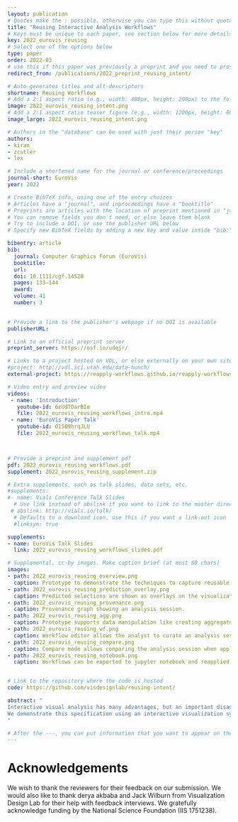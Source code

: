 ```yaml
---
layout: publication
# Quotes make the : possible, otherwise you can type this without quotes
title: "Reusing Interactive Analysis Workflows"
# Keys must be unique to each paper, see section below for more details
key: 2022_eurovis_reusing
# Select one of the options below
type: paper
order: 2022-03
# use this if this paper was previously a preprint and you need to preserve the old URL
redirect_from: /publications/2022_preprint_reusing_intent/

# Auto-generates titles and alt-descriptors
shortname: Reusing Workflows
# Add a 2:1 aspect ratio (e.g., width: 400px, height: 200px) to the folder /assets/images/publications/
image: 2022_eurovis_reusing_intent.png
# Add a 2:1 aspect ratio teaser figure (e.g., width: 1200px, height: 600px) to the folder /assets/images/publications/
image_large: 2022_eurovis_reusing_intent.png

# Authors in the "database" can be used with just their person "key"
authors:
- kiran
- zcutler
- lex

# Include a shortened name for the journal or conference/proceedings
journal-short: EuroVis
year: 2022

# Create BibTeX info, using one of the entry choices
# Articles have a "journal", and inproceedings have a "booktitle"
# Preprints are articles with the location of preprint mentioned in "journal"
# You can remove fields you don't need, or else leave them blank
# Try to include a DOI, or use the publisher URL below
# Specify new BibTeX fields by adding a new key and value inside "bib:"

bibentry: article
bib:
  journal: Computer Graphics Forum (EuroVis)
  booktitle:
  url: 
  doi: 10.1111/cgf.14528
  pages: 133–144
  award:
  volume: 41
  number: 3
  

# Provide a link to the publisher's webpage if no DOI is available
publisherURL:

# Link to an official preprint server
preprint_server: https://osf.io/udqjr/

# Links to a project hosted on VDL, or else externally on your own site
#project: http://vdl.sci.utah.edu/data-hunch/
external-project: https://reapply-workflows.github.io/reapply-workflows/#/project

# Video entry and preview video
videos:
 - name: 'Introduction'
   youtube-id: 6zUdTOarBIo 
   file: 2022_eurovis_reusing_workflows_intro.mp4
 - name: 'EuroVis Paper Talk'
   youtube-id: O1S09hrqJLU
   file: 2022_eurovis_reusing_workflows_talk.mp4



# Provide a preprint and supplement pdf
pdf: 2022_eurovis_reusing_workflows.pdf
supplement: 2022_eurovis_reusing_supplement.zip

# Extra supplements, such as talk slides, data sets, etc.
#supplements:
#- name: Vials Conference Talk Slides
  # Use link instead of abslink if you want to link to the master directory
 # abslink: http://vials.io/talk/
  # Defaults to a download icon, use this if you want a link-out icon
  #linksym: true

supplements:
- name: EuroVis Talk Slides
  link: 2022_eurovis_reusing_workflows_slides.pdf

# Supplemental, cc-by images. Make caption brief (at most 60 chars)
images:
- path: 2022_eurovis_reusing_overview.png
  caption: Prototype to demonstrate the techniques to capture reusable workflows.
- path: 2022_eurovis_reusing_prediction_overlay.png
  caption: Predicted selections are shown as overlays on the visualization.
- path: 2022_eurovis_reusing_provenance.png
  caption: Provenance graph showing an analysis session.
- path: 2022_eurovis_reusing_agg.png
  caption: Prototype supports data manipulation like creating aggregates.
- path: 2022_eurovis_reusing_wf.png
  caption: Workflow editor allows the analyst to curate an analysis session into a workflow.
- path: 2022_eurovis_reusing_compare.png
  caption: Compare mode allows comparing the analysis session when applied to multiple datasets.
- path: 2022_eurovis_reusing_notebook.png
  caption: Workflows can be exported to jupyter notebook and reapplied.


# Link to the repository where the code is hosted
code: https://github.com/visdesignlab/reusing-intent/

abstract: "
Interactive visual analysis has many advantages, but an important disadvantage is that analysis processes and workflows cannot be easily stored and reused. This is in contrast to code-based analysis workflows, which can simply be run on updated datasets, and adapted when necessary. In this paper, we introduce methods to capture workflows in interactive visualization systems for different interactions such as selections, filters, categorizing/grouping, labeling, and aggregation. These workflows can then be applied to updated datasets, making interactive visualization sessions reusable. 
We demonstrate this specification using an interactive visualization system that tracks interaction provenance, and allows generating workflows from the recorded actions. The system can then be used to compare different versions of datasets and apply workflows to them. Finally, we introduce a Python library that can load workflows and apply it to updated datasets directly in a computational notebook, providing a seamless bridge between computational workflows and interactive visualization tools. 
"

# After the ---, you can put information that you want to appear on the website using markdown formatting or HTML. A good example are acknowledgements, extra references, an erratum, etc.
---
```


# Acknowledgements

We wish to thank the reviewers for their feedback on our submission. We would also like to thank derya akbaba and Jack Wilburn from Visualization Design Lab for their help with feedback interviews. We gratefully acknowledge funding by the National Science Foundation (IIS 1751238).